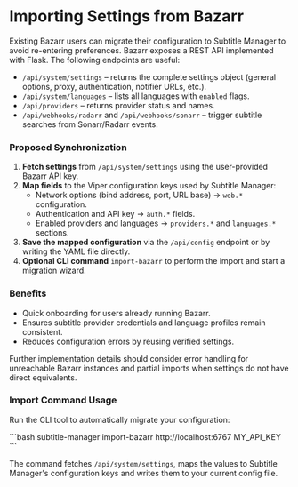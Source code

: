 # Importing Settings from Bazarr

Existing Bazarr users can migrate their configuration to Subtitle Manager to avoid re-entering preferences. Bazarr exposes a REST API implemented with Flask. The following endpoints are useful:

- `/api/system/settings` – returns the complete settings object (general options, proxy, authentication, notifier URLs, etc.).
- `/api/system/languages` – lists all languages with `enabled` flags.
- `/api/providers` – returns provider status and names.
- `/api/webhooks/radarr` and `/api/webhooks/sonarr` – trigger subtitle searches from Sonarr/Radarr events.

### Proposed Synchronization

1. **Fetch settings** from `/api/system/settings` using the user-provided Bazarr API key.
2. **Map fields** to the Viper configuration keys used by Subtitle Manager:
   - Network options (bind address, port, URL base) → `web.*` configuration.
   - Authentication and API key → `auth.*` fields.
   - Enabled providers and languages → `providers.*` and `languages.*` sections.
3. **Save the mapped configuration** via the `/api/config` endpoint or by writing the YAML file directly.
4. **Optional CLI command** `import-bazarr` to perform the import and start a migration wizard.

### Benefits

- Quick onboarding for users already running Bazarr.
- Ensures subtitle provider credentials and language profiles remain consistent.
- Reduces configuration errors by reusing verified settings.

Further implementation details should consider error handling for unreachable Bazarr instances and partial imports when settings do not have direct equivalents.

### Import Command Usage

Run the CLI tool to automatically migrate your configuration:

\```bash
subtitle-manager import-bazarr http://localhost:6767 MY_API_KEY
\```

The command fetches `/api/system/settings`, maps the values to Subtitle Manager's
configuration keys and writes them to your current config file.
